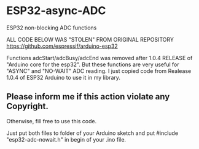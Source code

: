 # ESP32-async-ADC
ESP32 non-blocking ADC functions

 ALL CODE BELOW WAS "STOLEN" FROM ORIGINAL REPOSITORY https://github.com/espressif/arduino-esp32
 
 Functions adcStart/adcBusy/adcEnd was removed after 1.0.4 RELEASE of "Arduino core for the esp32".
 But these functions are very useful for "ASYNC" and "NO-WAIT" ADC reading.
 I just copied code from Realease 1.0.4 of ESP32 Arduino to use it in my library.
 
 ## Please inform me if this action violate any Copyright.
 
 Otherwise, fill free to use this code.
 
 Just put both files to folder of your Arduino sketch and put #include "esp32-adc-nowait.h" in begin of your .ino file.
 
 
